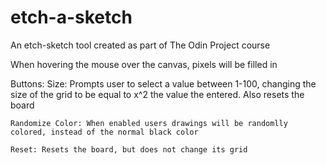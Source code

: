# etch-a-sketch
An etch-sketch tool created as part of The Odin Project course

When hovering the mouse over the canvas, pixels will be filled in

Buttons:
    Size: Prompts user to select a value between 1-100, changing the size of the grid to be equal to x^2 the value the entered. Also resets the board

    Randomize Color: When enabled users drawings will be randomlly colored, instead of the normal black color

    Reset: Resets the board, but does not change its grid 